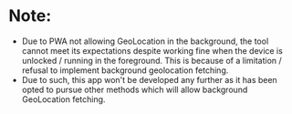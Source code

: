 # Note:

- Due to PWA not allowing GeoLocation in the background, the tool cannot meet its expectations despite working fine when the device is unlocked / running in the foreground. This is because of a limitation / refusal to implement background geolocation fetching.
- Due to such, this app won't be developed any further as it has been opted to pursue other methods which will allow background GeoLocation fetching.
